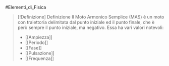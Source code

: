 #Elementi_di_Fisica 
>[!Definizione]  Definizione
>Il Moto Armonico Semplice (MAS) è un moto con traiettoria delimitata dal punto iniziale ed il punto finale, che è però sempre il punto iniziale, ma negativo.
>Essa ha vari valori notevoli:
>- [[Ampiezza]]
>- [[Periodo]]
>- [[Fase]]
>- [[Pulsazione]]
>- [[Frequenza]]